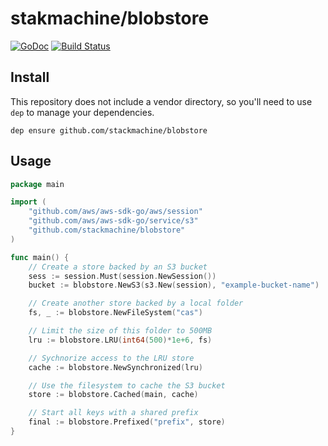 # stakmachine/blobstore
[![GoDoc](https://godoc.org/stackmachine.com/blobstore?status.svg)](https://godoc.org/stackmachine.com/blobstore) [![Build Status](https://travis-ci.org/stackmachine/blobstore.svg?branch=master)](https://travis-ci.org/stackmachine/blobstore)

## Install

This repository does not include a vendor directory, so you'll need to use
`dep` to manage your dependencies.

```
dep ensure github.com/stackmachine/blobstore
```

## Usage

```go
package main

import (
	"github.com/aws/aws-sdk-go/aws/session"
	"github.com/aws/aws-sdk-go/service/s3"
	"github.com/stackmachine/blobstore"
)

func main() {
	// Create a store backed by an S3 bucket
	sess := session.Must(session.NewSession())
	bucket := blobstore.NewS3(s3.New(session), "example-bucket-name")

	// Create another store backed by a local folder
	fs, _ := blobstore.NewFileSystem("cas")

	// Limit the size of this folder to 500MB
	lru := blobstore.LRU(int64(500)*1e+6, fs)

	// Sychnorize access to the LRU store
	cache := blobstore.NewSynchronized(lru)

	// Use the filesystem to cache the S3 bucket
	store := blobstore.Cached(main, cache)

	// Start all keys with a shared prefix
	final := blobstore.Prefixed("prefix", store)
}
```
